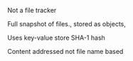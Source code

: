 Not a file tracker 

 

Full snapshot of files., stored as objects,  

 

Uses key-value store SHA-1 hash 

 

Content addressed not file name based 
